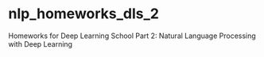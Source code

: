# nlp_homeworks_dls_2
Homeworks for Deep Learning School Part 2: Natural Language Processing with Deep Learning
